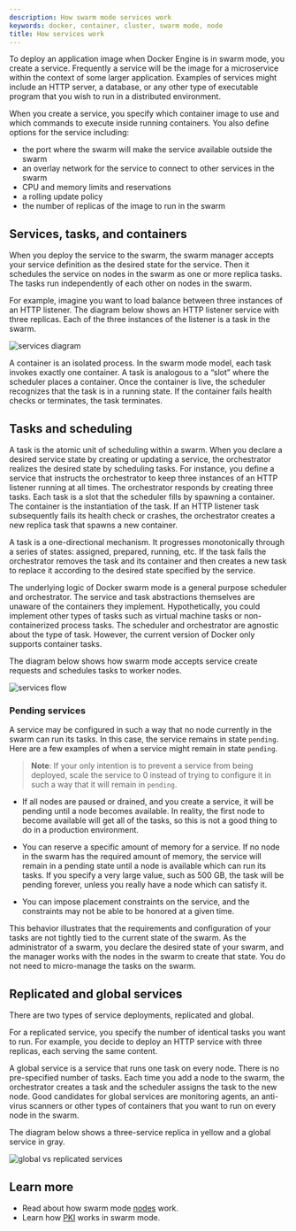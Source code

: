 ```yaml
---
description: How swarm mode services work
keywords: docker, container, cluster, swarm mode, node
title: How services work
---
```

To deploy an application image when Docker Engine is in swarm mode, you create a service. Frequently a service will be the image for a microservice within the context of some larger application. Examples of services might include an HTTP server, a database, or any other type of executable program that you wish to run in a distributed environment.

When you create a service, you specify which container image to use and which commands to execute inside running containers. You also define options for the service including:

* the port where the swarm will make the service available outside the swarm
* an overlay network for the service to connect to other services in the swarm
* CPU and memory limits and reservations
* a rolling update policy
* the number of replicas of the image to run in the swarm

## Services, tasks, and containers

When you deploy the service to the swarm, the swarm manager accepts your service definition as the desired state for the service. Then it schedules the service on nodes in the swarm as one or more replica tasks. The tasks run independently of each other on nodes in the swarm.

For example, imagine you want to load balance between three instances of an HTTP listener. The diagram below shows an HTTP listener service with three replicas. Each of the three instances of the listener is a task in the swarm.

![services diagram](../images/services-diagram.png)

A container is an isolated process. In the swarm mode model, each task invokes exactly one container. A task is analogous to a “slot” where the scheduler places a container. Once the container is live, the scheduler recognizes that the task is in a running state. If the container fails health checks or terminates, the task terminates.

## Tasks and scheduling

A task is the atomic unit of scheduling within a swarm. When you declare a desired service state by creating or updating a service, the orchestrator realizes the desired state by scheduling tasks. For instance, you define a service that instructs the orchestrator to keep three instances of an HTTP listener running at all times. The orchestrator responds by creating three tasks. Each task is a slot that the scheduler fills by spawning a container. The container is the instantiation of the task. If an HTTP listener task subsequently fails its health check or crashes, the orchestrator creates a new replica task that spawns a new container.

A task is a one-directional mechanism. It progresses monotonically through a series of states: assigned, prepared, running, etc. If the task fails the orchestrator removes the task and its container and then creates a new task to replace it according to the desired state specified by the service.

The underlying logic of Docker swarm mode is a general purpose scheduler and orchestrator. The service and task abstractions themselves are unaware of the containers they implement. Hypothetically, you could implement other types of tasks such as virtual machine tasks or non-containerized process tasks. The scheduler and orchestrator are agnostic about the type of task. However, the current version of Docker only supports container tasks.

The diagram below shows how swarm mode accepts service create requests and schedules tasks to worker nodes.

![services flow](../images/service-lifecycle.png)

### Pending services

A service may be configured in such a way that no node currently in the swarm can run its tasks. In this case, the service remains in state `pending`. Here are a few examples of when a service might remain in state `pending`.

> **Note**: If your only intention is to prevent a service from being deployed, scale the service to 0 instead of trying to configure it in such a way that it will remain in `pending`.

* If all nodes are paused or drained, and you create a service, it will be pending until a node becomes available. In reality, the first node to become available will get all of the tasks, so this is not a good thing to do in a production environment.

* You can reserve a specific amount of memory for a service. If no node in the swarm has the required amount of memory, the service will remain in a pending state until a node is available which can run its tasks. If you specify a very large value, such as 500 GB, the task will be pending forever, unless you really have a node which can satisfy it.

* You can impose placement constraints on the service, and the constraints may not be able to be honored at a given time.

This behavior illustrates that the requirements and configuration of your tasks are not tightly tied to the current state of the swarm. As the administrator of a swarm, you declare the desired state of your swarm, and the manager works with the nodes in the swarm to create that state. You do not need to micro-manage the tasks on the swarm.

## Replicated and global services

There are two types of service deployments, replicated and global.

For a replicated service, you specify the number of identical tasks you want to run. For example, you decide to deploy an HTTP service with three replicas, each serving the same content.

A global service is a service that runs one task on every node. There is no pre-specified number of tasks. Each time you add a node to the swarm, the orchestrator creates a task and the scheduler assigns the task to the new node. Good candidates for global services are monitoring agents, an anti-virus scanners or other types of containers that you want to run on every node in the swarm.

The diagram below shows a three-service replica in yellow and a global service in gray.

![global vs replicated services](../images/replicated-vs-global.png)

## Learn more

* Read about how swarm mode [nodes](nodes.md) work.
* Learn how [PKI](pki.md) works in swarm mode.